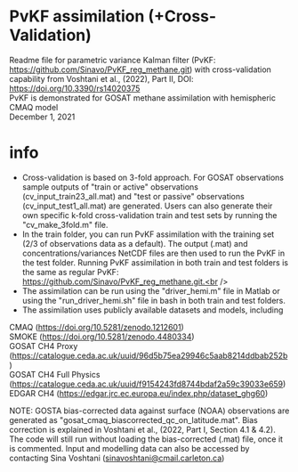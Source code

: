 # PvKF assimilation (+Cross-Validation)
Readme file for parametric variance Kalman filter (PvKF: https://github.com/Sinavo/PvKF_reg_methane.git) with cross-validation capability from Voshtani et al., (2022), Part II, DOI: https://doi.org/10.3390/rs14020375 <br /> 
PvKF is demonstrated for GOSAT methane assimilation with hemispheric CMAQ model <br />
December 1, 2021 <br />

# info

- Cross-validation is based on 3-fold approach. For GOSAT observations sample outputs of "train or active" observations (cv_input_train23_all.mat) and "test or passive" observations (cv_input_test1_all.mat) are generated. Users can also generate their own specific k-fold cross-validation train and test sets by running the "cv_make_3fold.m" file. <br />
- In the train folder, you can run PvKF assimilation with the training set (2/3 of observations data as a default). The output (.mat) and concentrations/variances NetCDF files are then used to run the PvKF in the test folder. Running PvKF assimilation in both train and test folders is the same as regular PvKF: https://github.com/Sinavo/PvKF_reg_methane.git.<br /> 
- The assimilation can be run using the "driver_hemi.m" file in Matlab or using the "run_driver_hemi.sh" file in bash in both train and test folders.<br /> 
- The assimilation uses publicly available datasets and models, including <br />

CMAQ (https://doi.org/10.5281/zenodo.1212601)<br />
SMOKE (https://doi.org/10.5281/zenodo.4480334)<br />
GOSAT CH4 Proxy (https://catalogue.ceda.ac.uk/uuid/96d5b75ea29946c5aab8214ddbab252b)<br />
GOSAT CH4 Full Physics (https://catalogue.ceda.ac.uk/uuid/f9154243fd8744bdaf2a59c39033e659)<br />
EDGAR CH4 (https://edgar.jrc.ec.europa.eu/index.php/dataset_ghg60)

NOTE: GOSTA bias-corrected data against surface (NOAA) observations are generated as "gosat_cmaq_biascorrected_qc_on_latitude.mat". Bias correction is explained in Voshtani et al., (2022, Part I, Section 4.1 & 4.2). The code will still run without loading the bias-corrected (.mat) file, once it is commented. Input and modelling data can also be accessed by contacting Sina Voshtani (sinavoshtani@cmail.carleton.ca)




